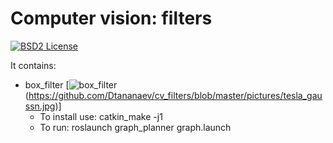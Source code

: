 Computer vision: filters
====================================================

[![BSD2 License](http://img.shields.io/badge/license-BSD2-brightgreen.svg)](https://github.com/Dtananaev/cv_filters/blob/master/LICENSE.md) 

It contains:

* box_filter
 [![box_filter](https://github.com/Dtananaev/cv_filters/tree/master/box_filter/pictures/volt_gaussn.ppm)(https://github.com/Dtananaev/cv_filters/blob/master/pictures/tesla_gaussn.jpg)]
     * To install use: catkin_make -j1 
     * To run: roslaunch graph_planner graph.launch

